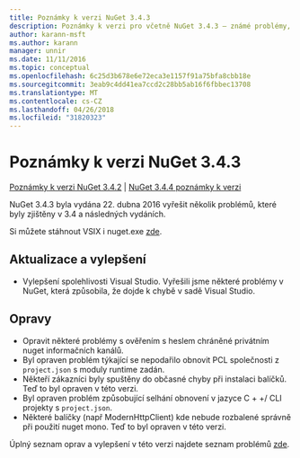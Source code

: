 ```yaml
---
title: Poznámky k verzi NuGet 3.4.3
description: Poznámky k verzi pro včetně NuGet 3.4.3 – známé problémy, opravy chyb, přidaných funkcí a chcete.
author: karann-msft
ms.author: karann
manager: unnir
ms.date: 11/11/2016
ms.topic: conceptual
ms.openlocfilehash: 6c25d3b678e6e72eca3e1157f91a75bfa8cbb18e
ms.sourcegitcommit: 3eab9c4dd41ea7ccd2c28bb5ab16f6fbbec13708
ms.translationtype: MT
ms.contentlocale: cs-CZ
ms.lasthandoff: 04/26/2018
ms.locfileid: "31820323"
---
```

# <a name="nuget-343-release-notes"></a>Poznámky k verzi NuGet 3.4.3

[Poznámky k verzi NuGet 3.4.2](../release-notes/nuget-3.4.2.md) | [NuGet 3.4.4 poznámky k verzi](../release-notes/nuget-3.4.4.md)

NuGet 3.4.3 byla vydána 22. dubna 2016 vyřešit několik problémů, které byly zjištěny v 3.4 a následných vydáních.

Si můžete stáhnout VSIX i nuget.exe [zde](https://dist.nuget.org/index.html).

## <a name="updates-and-improvements"></a>Aktualizace a vylepšení

* Vylepšení spolehlivosti Visual Studio. Vyřešili jsme některé problémy v NuGet, která způsobila, že dojde k chybě v sadě Visual Studio.

## <a name="fixes"></a>Opravy

* Opravit některé problémy s ověřením s heslem chráněné privátním nuget informačních kanálů.
* Byl opraven problém týkající se nepodařilo obnovit PCL společnosti z `project.json` s moduly runtime zadán.
* Někteří zákazníci byly spuštěny do občasné chyby při instalaci balíčků. Teď to byl opraven v této verzi.
* Byl opraven problém způsobující selhání obnovení v jazyce C + +/ CLI projekty s `project.json`.
* Některé balíčky (např ModernHttpClient) kde nebude rozbalené správně při použití nuget mono. Teď to byl opraven v této verzi.

Úplný seznam oprav a vylepšení v této verzi najdete seznam problémů [zde](https://github.com/NuGet/Home/issues?q=is%3Aissue+milestone%3A3.4.3+is%3Aclosed).